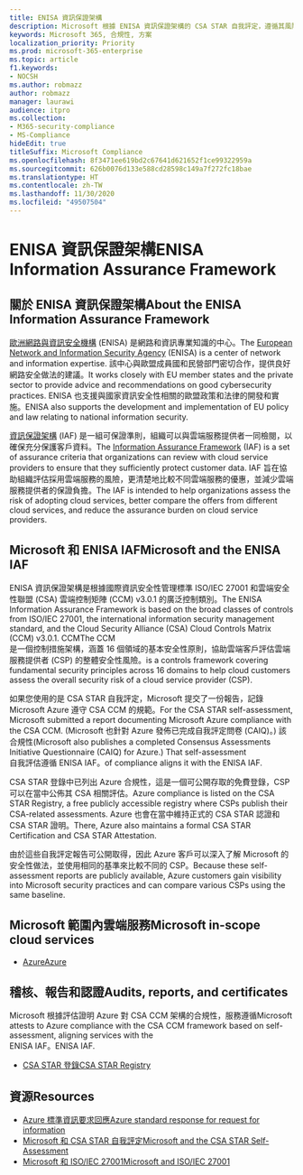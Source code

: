 ```yaml
---
title: ENISA 資訊保證架構
description: Microsoft 根據 ENISA 資訊保證架構的 CSA STAR 自我評定，遵循其風險評估工具。
keywords: Microsoft 365, 合規性, 方案
localization_priority: Priority
ms.prod: microsoft-365-enterprise
ms.topic: article
f1.keywords:
- NOCSH
ms.author: robmazz
author: robmazz
manager: laurawi
audience: itpro
ms.collection:
- M365-security-compliance
- MS-Compliance
hideEdit: true
titleSuffix: Microsoft Compliance
ms.openlocfilehash: 8f3471ee619bd2c67641d621652f1ce99322959a
ms.sourcegitcommit: 626b0076d133e588cd28598c149a7f272fc18bae
ms.translationtype: HT
ms.contentlocale: zh-TW
ms.lasthandoff: 11/30/2020
ms.locfileid: "49507504"
---
```

# <a name="enisa-information-assurance-framework"></a><span data-ttu-id="74735-104">ENISA 資訊保證架構</span><span class="sxs-lookup"><span data-stu-id="74735-104">ENISA Information Assurance Framework</span></span>

## <a name="about-the-enisa-information-assurance-framework"></a><span data-ttu-id="74735-105">關於 ENISA 資訊保證架構</span><span class="sxs-lookup"><span data-stu-id="74735-105">About the ENISA Information Assurance Framework</span></span>

<span data-ttu-id="74735-106">[歐洲網路與資訊安全機構](https://www.enisa.europa.eu/) (ENISA) 是網路和資訊專業知識的中心。</span><span class="sxs-lookup"><span data-stu-id="74735-106">The [European Network and Information Security Agency](https://www.enisa.europa.eu/) (ENISA) is a center of network and information expertise.</span></span> <span data-ttu-id="74735-107">該中心與歐盟成員國和民營部門密切合作，提供良好網路安全做法的建議。</span><span class="sxs-lookup"><span data-stu-id="74735-107">It works closely with EU member states and the private sector to provide advice and recommendations on good cybersecurity practices.</span></span> <span data-ttu-id="74735-108">ENISA 也支援與國家資訊安全性相關的歐盟政策和法律的開發和實施。</span><span class="sxs-lookup"><span data-stu-id="74735-108">ENISA also supports the development and implementation of EU policy and law relating to national information security.</span></span>

<span data-ttu-id="74735-109">[資訊保證架構](https://www.enisa.europa.eu/publications/cloud-computing-information-assurance-framework) (IAF) 是一組可保證準則，組織可以與雲端服務提供者一同檢閱，以確保充分保護客戶資料。</span><span class="sxs-lookup"><span data-stu-id="74735-109">The [Information Assurance Framework](https://www.enisa.europa.eu/publications/cloud-computing-information-assurance-framework) (IAF) is a set of assurance criteria that organizations can review with cloud service providers to ensure that they sufficiently protect customer data.</span></span> <span data-ttu-id="74735-110">IAF 旨在協助組織評估採用雲端服務的風險，更清楚地比較不同雲端服務的優惠，並減少雲端服務提供者的保證負擔。</span><span class="sxs-lookup"><span data-stu-id="74735-110">The IAF is intended to help organizations assess the risk of adopting cloud services, better compare the offers from different cloud services, and reduce the assurance burden on cloud service providers.</span></span>

## <a name="microsoft-and-the-enisa-iaf"></a><span data-ttu-id="74735-111">Microsoft 和 ENISA IAF</span><span class="sxs-lookup"><span data-stu-id="74735-111">Microsoft and the ENISA IAF</span></span>

<span data-ttu-id="74735-112">ENISA 資訊保證架構是根據國際資訊安全性管理標準 ISO/IEC 27001 和雲端安全性聯盟 (CSA) 雲端控制矩陣 (CCM) v3.0.1 的廣泛控制類別。</span><span class="sxs-lookup"><span data-stu-id="74735-112">The ENISA Information Assurance Framework is based on the broad classes of controls from ISO/IEC 27001, the international information security management standard, and the Cloud Security Alliance (CSA) Cloud Controls Matrix (CCM) v3.0.1.</span></span> <span data-ttu-id="74735-113">CCM</span><span class="sxs-lookup"><span data-stu-id="74735-113">The CCM</span></span>  
<span data-ttu-id="74735-114">是一個控制措施架構，涵蓋 16 個領域的基本安全性原則，協助雲端客戶評估雲端服務提供者 (CSP) 的整體安全性風險。</span><span class="sxs-lookup"><span data-stu-id="74735-114">is a controls framework covering fundamental security principles across 16 domains to help cloud customers assess the overall security risk of a cloud service provider (CSP).</span></span>

<span data-ttu-id="74735-115">如果您使用的是 CSA STAR 自我評定，Microsoft 提交了一份報告，記錄 Microsoft Azure 遵守 CSA CCM 的規範。</span><span class="sxs-lookup"><span data-stu-id="74735-115">For the CSA STAR self-assessment, Microsoft submitted a report documenting Microsoft Azure compliance with the CSA CCM.</span></span> <span data-ttu-id="74735-116">(Microsoft 也針對 Azure 發佈已完成自我評定問卷 (CAIQ)。) 該合規性</span><span class="sxs-lookup"><span data-stu-id="74735-116">(Microsoft also publishes a completed Consensus Assessments Initiative Questionnaire (CAIQ) for Azure.) That self-assessment</span></span>  
<span data-ttu-id="74735-117">自我評估遵循 ENISA IAF。</span><span class="sxs-lookup"><span data-stu-id="74735-117">of compliance aligns it with the ENISA IAF.</span></span>

<span data-ttu-id="74735-118">CSA STAR 登錄中已列出 Azure 合規性，這是一個可公開存取的免費登錄，CSP 可以在當中公佈其 CSA 相關評估。</span><span class="sxs-lookup"><span data-stu-id="74735-118">Azure compliance is listed on the CSA STAR Registry, a free publicly accessible registry where CSPs publish their CSA-related assessments.</span></span> <span data-ttu-id="74735-119">Azure 也會在當中維持正式的 CSA STAR 認證和 CSA STAR 證明。</span><span class="sxs-lookup"><span data-stu-id="74735-119">There, Azure also maintains a formal CSA STAR Certification and CSA STAR Attestation.</span></span>

<span data-ttu-id="74735-120">由於這些自我評定報告可公開取得，因此 Azure 客戶可以深入了解 Microsoft 的安全性做法，並使用相同的基準來比較不同的 CSP。</span><span class="sxs-lookup"><span data-stu-id="74735-120">Because these self-assessment reports are publicly available, Azure customers gain visibility into Microsoft security practices and can compare various CSPs using the same baseline.</span></span>

## <a name="microsoft-in-scope-cloud-services"></a><span data-ttu-id="74735-121">Microsoft 範圍內雲端服務</span><span class="sxs-lookup"><span data-stu-id="74735-121">Microsoft in-scope cloud services</span></span>

- [<span data-ttu-id="74735-122">Azure</span><span class="sxs-lookup"><span data-stu-id="74735-122">Azure</span></span>](https://aka.ms/AzureCompliance)

## <a name="audits-reports-and-certificates"></a><span data-ttu-id="74735-123">稽核、報告和認證</span><span class="sxs-lookup"><span data-stu-id="74735-123">Audits, reports, and certificates</span></span>

<span data-ttu-id="74735-124">Microsoft 根據評估證明 Azure 對 CSA CCM 架構的合規性，服務遵循</span><span class="sxs-lookup"><span data-stu-id="74735-124">Microsoft attests to Azure compliance with the CSA CCM framework based on self-assessment, aligning services with the</span></span>  
<span data-ttu-id="74735-125">ENISA IAF。</span><span class="sxs-lookup"><span data-stu-id="74735-125">ENISA IAF.</span></span>

- [<span data-ttu-id="74735-126">CSA STAR 登錄</span><span class="sxs-lookup"><span data-stu-id="74735-126">CSA STAR Registry</span></span>](https://aka.ms/Azure_STAR)

## <a name="resources"></a><span data-ttu-id="74735-127">資源</span><span class="sxs-lookup"><span data-stu-id="74735-127">Resources</span></span>

- [<span data-ttu-id="74735-128">Azure 標準資訊要求回應</span><span class="sxs-lookup"><span data-stu-id="74735-128">Azure standard response for request for information</span></span>](https://gallery.technet.microsoft.com/Azure-Standard-Response-to-5de19cb6)
- [<span data-ttu-id="74735-129">Microsoft 和 CSA STAR 自我評定</span><span class="sxs-lookup"><span data-stu-id="74735-129">Microsoft and the CSA STAR Self-Assessment</span></span>](offering-csa-star-self-assessment.md)
- [<span data-ttu-id="74735-130">Microsoft 和 ISO/IEC 27001</span><span class="sxs-lookup"><span data-stu-id="74735-130">Microsoft and ISO/IEC 27001</span></span>](offering-ISO-27001.md)
